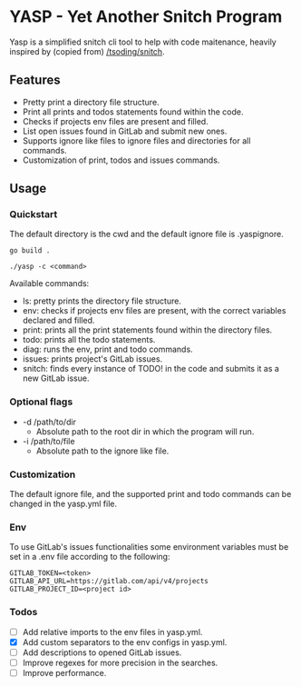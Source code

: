 # YASP - Yet Another Snitch Program

Yasp is a simplified snitch cli tool to help with code maitenance, heavily inspired by (copied from) [/tsoding/snitch](https://github.com/tsoding/snitch).

## Features

* Pretty print a directory file structure.
* Print all prints and todos statements found within the code.
* Checks if projects env files are present and filled.
* List open issues found in GitLab and submit new ones.
* Supports ignore like files to ignore files and directories for all commands.
* Customization of print, todos and issues commands.

## Usage

### Quickstart

The default directory is the cwd and the default ignore file is .yaspignore.

```
go build .

./yasp -c <command>
```

Available commands:

* ls: pretty prints the directory file structure.
* env: checks if projects env files are present, with the correct variables declared and filled.
* print: prints all the print statements found within the directory files.
* todo: prints all the todo statements.
* diag: runs the env, print and todo commands.
* issues: prints project's GitLab issues.
* snitch: finds every instance of TODO! in the code and submits it as a new GitLab issue.


### Optional flags

- -d /path/to/dir
  - Absolute path to the root dir in which the program will run.
- -i /path/to/file
  - Absolute path to the ignore like file.


### Customization

The default ignore file, and the supported print and todo commands can be changed in the yasp.yml file.

### Env

To use GitLab's issues functionalities some environment variables must be set in a .env file according to the following:

```
GITLAB_TOKEN=<token>
GITLAB_API_URL=https://gitlab.com/api/v4/projects
GITLAB_PROJECT_ID=<project id>
```

### Todos

- [ ] Add relative imports to the env files in yasp.yml.
- [x] Add custom separators to the env configs in yasp.yml.
- [ ] Add descriptions to opened GitLab issues.
- [ ] Improve regexes for more precision in the searches.
- [ ] Improve performance.